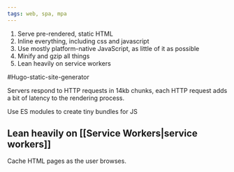 ```yaml
---
tags: web, spa, mpa
---
```

1. Serve pre-rendered, static HTML
2. Inline everything, including css and javascript
3. Use mostly platform-native JavaScript, as little of it as possible
4. Minify and gzip all things
5. Lean heavily on service workers

#Hugo-static-site-generator

Servers respond to HTTP requests in 14kb chunks, each HTTP request adds a bit of latency to the rendering process. 

Use ES modules to create tiny bundles for JS

## Lean heavily on [[Service Workers|service workers]]

Cache HTML pages as the user browses. 

